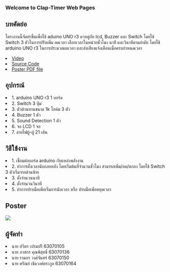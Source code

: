 ### Welcome to Clap-Timer Web Pages

## บทคัดย่อ
  โครงงานนี้จัดทำขึ้นเพื่อใช้ aduino UNO r3 ควบคู่กับ lcd, Buzzer และ Switch โดยใช้ Switch 3 ตัวในการปรับเพิ่ม ลดเวลา เลือกเวลาในหน่วยชั่วโมง นาที และวินาทีตามลำดับ โดยใช้ arduino UNO r3 ในการประมวลผลเวลา และส่งเสียงแจ้งเตือนเมื่อครบกำหนดเวลา
<li><a href="https://youtu.be/Nf3xfWKadu4">Video</a></li>
<li><a href="https://github.com/SarunC/Clap-Timer/blob/main/CountDownV.2">Source Code</a></li>
<li><a href="https://drive.google.com/file/d/1Cg2BHcIfMqfMflw1gNuTcEL44DJkUHhX/view?fbclid=IwAR2VWaCDzTF6bJjaslAyK1OZUScplfYAfeZsnGJadVz7KcGbred3jZPXrNI">Poster PDF file</a></li>

## อุปกรณ์
<li>1. arduino UNO r3            1 บอร์ด</li>
<li>2. Switch                    3 ปุ่ม</li>
<li>3. ตัวต้านทานขนาด 1k โอห์ม     3 ตัว</li>
<li>4. Buzzer                    1 ตัว</li>
<li>5. Sound Detection           1 ตัว</li>
<li>6. จอ LCD                    1 จอ</li>
<li>7. สายไฟผู้-ผู้                 21 เส้น</li>

## วิธีใช้งาน
<li>1. เชื่อมต่อบอร์ด arduino กับแหล่งพลังงาน</li>
<li>2. ทำการตั้งเวลานับถอยหลัง โดยเริ่มต้นที่จำนวนชั่วโมง สามารถเพิ่ม/ลด/ตกลง โดยใช้ Switch 3 ตัวเริ่มจากด้านซ้าย</li>
<li>3. ตั้งจำนวนนาที</li>
<li>4. ตั้งจำนวนวินาที</li>
<li>5. ทำการปรบมือเพิ่อเริ่มการนับเวลา หรือ ปรบมือเพิ่อหยุดเวลา</li>

## Poster
<img src="https://i.imgur.com/g1zd8XK.jpeg">

## ผู้จัดทำ
<li>นาย ปวิตร เปรมปรี 63070105</li>
<li>นาย ภาสกร คุณพิสุทธิ์ 63070136</li>
<li>นาย รามกร วงศ์จันทร์ 63070150</li>
<li>นาย ศรัณย์ เชิดวงศ์ตระกูล 63070164</li>
